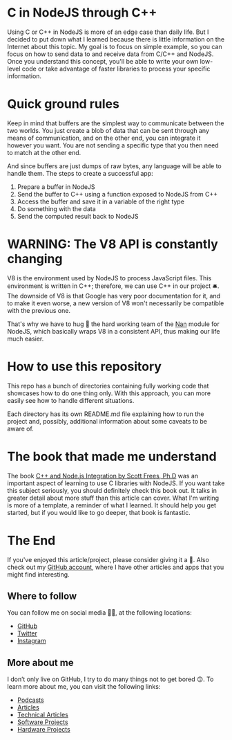 # C in NodeJS through C++

Using C or C++ in NodeJS is more of an edge case than daily life. But I decided to put down what I learned because there is little information on the Internet about this topic. My goal is to focus on simple example, so you can focus on how to send data to and receive data from C/C++ and NodeJS. Once you understand this concept, you'll be able to write your own low-level code or take advantage of faster libraries to process your specific information.

# Quick ground rules

Keep in mind that buffers are the simplest way to communicate between the two worlds. You just create a blob of data that can be sent through any means of communication, and on the other end, you can integrate it however you want. You are not sending a specific type that you then need to match at the other end.

And since buffers are just dumps of raw bytes, any language will be able to handle them. The steps to create a successful app:

1. Prepare a buffer in NodeJS
2. Send the buffer to C++ using a function exposed to NodeJS from C++
3. Access the buffer and save it in a variable of the right type
4. Do something with the data
5. Send the computed result back to NodeJS

# WARNING: The V8 API is constantly changing

V8 is the environment used by NodeJS to process JavaScript files. This environment is written in C++; therefore, we can use C++ in our project 🛎. The downside of V8 is that Google has very poor documentation for it, and to make it even worse, a new version of V8 won't necessarily be compatible with the previous one.

That's why we have to hug 🤗 the hard working team of the [Nan](https://github.com/nodejs/nan) module for NodeJS, which basically wraps V8 in a consistent API, thus making our life much easier.

# How to use this repository

This repo has a bunch of directories containing fully working code that showcases how to do one thing only. With this approach, you can more easily see how to handle different situations.

Each directory has its own README.md file explaining how to run the project and, possibly, additional information about some caveats to be aware of.

# The book that made me understand

The book [C++ and Node.js Integration by Scott Frees, Ph.D](https://scottfrees.com/ebooks/nodecpp/) was an important aspect of learning to use C libraries with NodeJS. If you want take this subject seriously, you should definitely check this book out. It talks in greater detail about more stuff than this article can cover. What I'm writing is more of a template, a reminder of what I learned. It should help you get started, but if you would like to go deeper, that book is fantastic.

# The End

If you've enjoyed this article/project, please consider giving it a 🌟. Also check out my [GitHub account](https://github.com/davidgatti), where I have other articles and apps that you might find interesting.

## Where to follow

You can follow me on social media 🐙😇, at the following locations:

- [GitHub](https://github.com/davidgatti)
- [Twitter](https://twitter.com/dawidgatti)
- [Instagram](https://www.instagram.com/gattidavid/)

## More about me

I don’t only live on GitHub, I try to do many things not to get bored 🙃. To learn more about me, you can visit the following links:

- [Podcasts](http://david.gatti.pl/podcasts)
- [Articles](http://david.gatti.pl/articles)
- [Technical Articles](http://david.gatti.pl/technical_articles)
- [Software Projects](http://david.gatti.pl/software_projects)
- [Hardware Projects](http://david.gatti.pl/hardware_projects)
